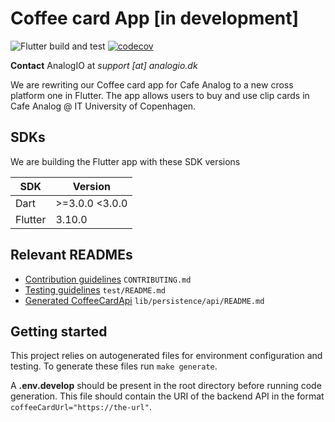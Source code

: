 # Coffee card App [in development]

![Flutter build and test](https://github.com/AnalogIO/coffeecard_app/workflows/Flutter%20build%20and%20test/badge.svg) [![codecov](https://codecov.io/gh/AnalogIO/coffeecard_app/branch/master/graph/badge.svg)](https://codecov.io/gh/AnalogIO/coffeecard_app)

**Contact** AnalogIO at *support [at] analogio.dk*

We are rewriting our Coffee card app for Cafe Analog to a new cross platform one in Flutter. The app
allows users to buy and use clip cards in Cafe Analog @ IT University of Copenhagen.

## SDKs

We are building the Flutter app with these SDK versions

| SDK     | Version        |
| ------- | -------------- |
| Dart    | >=3.0.0 <3.0.0 |
| Flutter | 3.10.0         |

## Relevant READMEs

- [Contribution guidelines](CONTRIBUTING.md) `CONTRIBUTING.md`
- [Testing guidelines](test/README.md) `test/README.md`
- [Generated CoffeeCardApi](lib/data/api/README.md) `lib/persistence/api/README.md`

## Getting started

This project relies on autogenerated files for environment configuration and testing. To generate these files run `make generate`. 

A **.env.develop** should be present in the root directory before running code generation. This file should contain the URI of the backend API in the format `coffeeCardUrl="https://the-url"`.